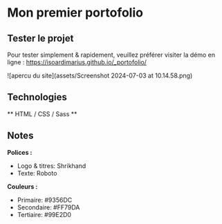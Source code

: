 
# Mon premier portofolio

## Tester le projet

Pour tester simplement & rapidement, veuillez préférer visiter la démo en ligne : 
https://isoardimarius.github.io/_portofolio/

![apercu du site](assets/Screenshot 2024-07-03 at 10.14.58.png)

## Technologies

** HTML / CSS / Sass **

## Notes

**Polices :**
- Logo & titres: Shrikhand
- Texte: Roboto

**Couleurs :**
- Primaire: #9356DC
- Secondaire: #FF79DA
- Tertiaire: #99E2D0





